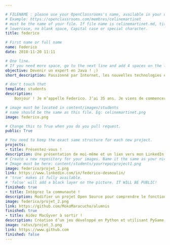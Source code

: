 ```yaml
---

# FILENAME : please use your OpenClassrooms's name, available in your url.
# Example: https://openclassrooms.com/membres/celinemartinet
# must be the name of your file. If file name is celinemartinet.md, title is celinemartinet.
# lowercase, no blank space, Capital case or special character.
title: federico

# First name or full name
name: Federico
date: 2018-11-20 11:11

# One line.
# If you need more space, go to the next line and add 4 spaces on the left, as in 'description'.
objective: Devenir un expert en Java ! ;)
short_description: Passionné par Internet, les nouvelles technologies et surtout de 3D.

# don't touch that
template: students
description: 
    Bonjour ! Je m’appelle Federico. J’ai 35 ans. Je viens de commencer une formation de « développeur d’applications - Java » avec OpenClassrooms. Titulaire d’un Diplôme National d’Arts Plastiques obtenu à l’Ecole Supérieure d’Art et de Communication de Cambrai et photographe, je souhaite diversifier ma formation. Très heureux d’intégrer la communauté, je souhaite à tous les autres étudiants bonne chance !

# image must be located in content/images/students
# name should be the same as this file. Eg: celinemartinet.png
image: federico.png

# Change this to True when you do you pull request.
public: True

# You need to keep the exact same structure for each new project.
projects:
- title: Présentez-vous !
description: Une présentation de moi-même et un lien vers mon LinkedIn.
# Create a new repository for your images. Name it the same as your nickname and profile picture.
# Image must be here: content/students/yourrepo/project1.png
image: federico/projet_1.png
link: https://www.linkedin.com/in/federico-desmoulin/
# 'true' makes it fully available.
# 'false' will add a black layer on the picture. IT WILL BE PUBLIC!
finished: true
- title: Intégrez la communauté !
description: Modifier un projet Open Source pour comprendre le fonctionnement de Git, de Github et des pull requests. 
image: federico/projet_2.png
link: https://github.com/MokoMaracucho/alumnis
finished: true
- title: Aidez MacGyver à sortir !
description: Création d’un jeu développé en Python et utilisant PyGame.
image: ratus/projet_3.png
link: https://www.github.com
finished: false
---
```

